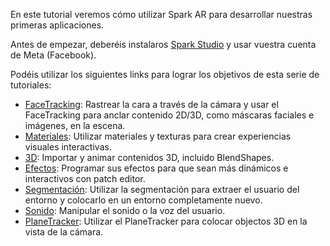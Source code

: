 En este tutorial veremos cómo utilizar Spark AR para desarrollar nuestras primeras aplicaciones.

Antes de empezar, deberéis instalaros [Spark Studio](https://sparkar.facebook.com/ar-studio/) y usar vuestra cuenta de Meta (Facebook).

Podéis utilizar los siguientes links para lograr los objetivos de esta serie de tutoriales:

- [FaceTracking](Spark-AR/Face-Tracking): Rastrear la cara a través de la cámara y usar el FaceTracking para anclar contenido 2D/3D, como máscaras faciales e imágenes, en la escena. 
- [Materiales](Spark-AR/Materiales): Utilizar materiales y texturas para crear experiencias visuales interactivas. 
- [3D](Spark-AR/3D): Importar y animar contenidos 3D, incluido BlendShapes. 
- [Efectos](Spark-AR/Efectos): Programar sus efectos para que sean más dinámicos e interactivos con patch editor.  
- [Segmentación](Spark-AR/Segmentacion): Utilizar la segmentación para extraer el usuario del entorno y colocarlo en un entorno completamente nuevo.  
- [Sonido](Spark-AR/Sonido): Manipular el sonido o la voz del usuario. 
- [PlaneTracker](Spark-AR/PlaneTracker): Utilizar el PlaneTracker para colocar objectos 3D en la vista de la cámara.  